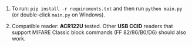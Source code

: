1. To run: `pip install -r requirements.txt` and then run `python main.py` (or double-click `main.py` on Windows).

2. Compatible reader: **ACR122U** tested. Other **USB CCID** readers that support MIFARE Classic block commands (FF 82/86/B0/D6) should also work.
